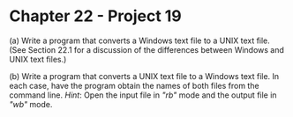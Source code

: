 # Chapter 22 - Project 19

(a) Write a program that converts a Windows text file to a UNIX text file. (See Section 22.1 for a discussion of the differences between Windows and UNIX text files.)

(b) Write a program that converts a UNIX text file to a Windows text file.  In each case, have the program obtain the names of both files from the command line. _Hint_: Open the input file in _"rb"_ mode and the output file in _"wb"_ mode.

